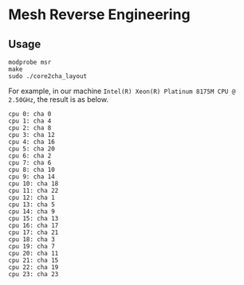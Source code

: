# Mesh Reverse Engineering

## Usage
```
modprobe msr
make
sudo ./core2cha_layout
```

For example, in our machine `Intel(R) Xeon(R) Platinum 8175M CPU @ 2.50GHz`, the result is as below.
```
cpu 0: cha 0
cpu 1: cha 4
cpu 2: cha 8
cpu 3: cha 12
cpu 4: cha 16
cpu 5: cha 20
cpu 6: cha 2
cpu 7: cha 6
cpu 8: cha 10
cpu 9: cha 14
cpu 10: cha 18
cpu 11: cha 22
cpu 12: cha 1
cpu 13: cha 5
cpu 14: cha 9
cpu 15: cha 13
cpu 16: cha 17
cpu 17: cha 21
cpu 18: cha 3
cpu 19: cha 7
cpu 20: cha 11
cpu 21: cha 15
cpu 22: cha 19
cpu 23: cha 23
```
